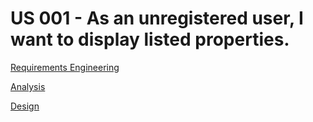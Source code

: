 # US 001 -  As an unregistered user, I want to display listed properties.

[Requirements Engineering](01.requirements-engineering/Readme.md)

[Analysis](02.analysis/Readme.md)

[Design](03.design/Readme.md)